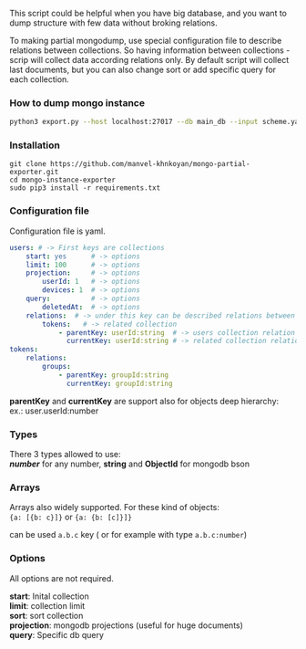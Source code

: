 
This script could be helpful when you have big database, and you want to dump 
structure with few data without broking relations.

To making partial mongodump, use special configuration file to describe relations between collections.
So having information between collections - scrip will collect data according relations only.
By default script will collect last documents, but you can also change sort or 
add specific query for each collection. 

  

### How to dump mongo instance

```bash
python3 export.py --host localhost:27017 --db main_db --input scheme.yaml --level 5 --path /home/ubuntu/ 
```

### Installation

```git clone https://github.com/manvel-khnkoyan/mongo-partial-exporter.git```  
```cd mongo-instance-exporter```  
```sudo pip3 install -r requirements.txt```  

### Configuration file

Configuration file is yaml.

```yaml
users: # -> First keys are collections
    start: yes      # -> options
    limit: 100      # -> options
    projection:     # -> options
        userId: 1   # -> options
        devices: 1  # -> options
    query:          # -> options
        deletedAt:  # -> options
    relations:  # -> under this key can be described relations between users and other collections
        tokens:   # -> related collection
            - parentKey: userId:string  # -> users collection relation key with type after :
              currentKey: userId:string # -> related collection relation key with type after :
tokens:
    relations:
        groups:
            - parentKey: groupId:string
              currentKey: groupId:string 
```

  
**parentKey** and **currentKey** are support also for objects deep hierarchy:  
ex.: user.userId:number

### Types

There 3 types allowed to use:  
***number*** for any number, **string** and **ObjectId** for mongodb bson  


### Arrays


Arrays also widely supported. For these kind of objects:  
```{a: [{b: c}]}``` or ```{a: {b: [c]}]}```

can be used ```a.b.c``` key ( or for example with type ```a.b.c:number```)


### Options

All options are not required.  

**start**: Inital collection    
**limit**: collection limit  
**sort**: sort collection  
**projection**: mongodb projections (useful for huge documents)  
**query**: Specific db query


 
